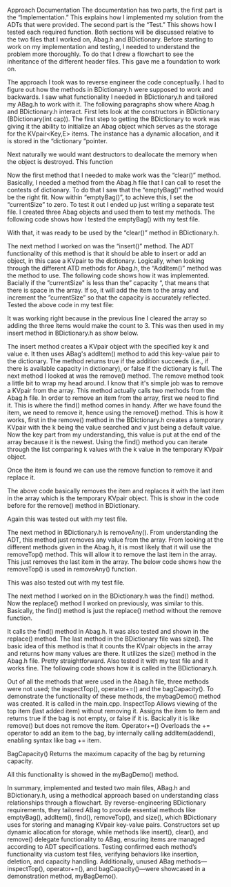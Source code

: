 Approach Documentation
The documentation has two parts, the first part is the “Implementation.” This explains how I implemented my solution from the ADTs that were provided. The second part is the “Test.” This shows how I tested each required function. Both sections will be discussed relative to the two files that I worked on, Abag.h and BDictionary.
 Before starting to work on my implementation and testing, I needed to understand the problem more thoroughly. To do that I drew a flowchart to see the inheritance of the different header files. This gave me a foundation to work on.

The approach I took was to reverse engineer the code conceptually. I had to figure out how the methods in BDictionary.h were supposed to work and backwards. I saw what functionality I needed in BDictionary.h and tailored my ABag.h to work with it. The following paragraphs show where Abag.h and BDictionary.h interact.
First lets look at the constructors in BDictionary (BDictionary(int cap)). The first step to getting the BDictionary to work was giving it the ability to initialize an Abag object which serves as the storage for the KVpair<Key,E> items. The instance has a dynamic allocation, and it is stored in the “dictionary “pointer.

Next naturally we would want destructors to deallocate the memory when the object is destroyed. This function

Now the first method that I needed to make work was the “clear()” method. Basically, I needed a method from the Abag.h file that I can call to reset the contests of dictionary. To do that I saw that the “emptyBag()” method would be the right fit.
Now within “emptyBag()”, to achieve this, I set the “currentSize” to zero.
To test it out I ended up just writing a separate test file. I created three Abag objects and used them to test my methods. 
The following code shows how I tested the emptyBag() with my test file.


With that, it was ready to be used by the “clear()” method in BDictionary.h.


The next method I worked on was the “insert()” method. The ADT functionality of this method is that it should be able to insert or add an object, in this case a KVpair to the dictionary. Logically, when looking through the different ATD methods for Abag.h, the “AddItem()” method was the method to use. The following code shows how it was implemented.
Bacially  if the ”currentSize" is less than the” capacity “, that means that there is space in the array. If so, it will add the item to the array and increment the ”currentSize” so that the capacity is accurately reflected.
Tested the above code in my test file: 


It was working right because in the previous line I cleared the array so adding the three items would make the count to 3.
This was then used in my insert method in BDictionary.h as show below.

The insert method creates a KVpair object with the specified key k and value e. It then uses ABag's addItem() method to add this key-value pair to the dictionary. The method returns true if the addition succeeds (i.e., if there is available capacity in dictionary), or false if the dictionary is full.
The next method I looked at was the remove() method. The remove method took a little bit to wrap my head around.  I know that it's simple job was to remove a KVpair from the array. This method actually calls two methods from the Abag.h file. In order to remove an item from the array, first we need to find it. This is where the find() method comes in handy. After we have found the item, we need to remove it, hence using the remove() method.
This is how it works, first in the remove() method in the BDictionary.h  creates a temporary KVpair with the k being the value searched and v just being a default value. Now the key part from my understanding, this value is put at the end of the array because it is the newest.  Using the find() method you can iterate through the list comparing k values with the k value in the temporary KVpair object.

Once the item is found we can use the remove function to remove it and replace it.
 
The above code basically removes the item and replaces it with the last item in the array which is the temporary KVpair object. This is show in the code before for the remove() method in BDictionary.

Again this was tested out with my test file.

The next method in BDictionary.h is removeAny(). From understanding the ADT, this method just removes any value from the array.
From looking at the different methods given in the Abag.h, it is most likely that it will use the removeTop() method. This will allow it to remove the last item in the array.
This just removes the last item in the array. The below code shows how the removeTop() is used in removeAny() function.

This was also tested out with my test file.


The next method I worked on in the BDictionary.h was the find() method. Now the replace() method I worked on previously, was similar to this. Basically, the find() method is just the replace() method without the remove function.

It calls the find() method in Abag.h.
It was also tested and shown in the replace() method.
The last method in the BDictionary file was size(). The basic idea of this method is that it counts the KVpair objects in the array and returns how many values are there. It utilizes the size() method in the Abag.h file.
Pretty straightforward. Also tested it with my test file and it works fine. The following code shows how it is called in the BDictionary.h.


Out of all the methods that were used in the Abag.h file, three methods were not used; the inspectTop(), operator+=() and the bagCapacity(). To demonstrate the functionality of these methods, the mybagDemo() method was created. It is called in the main.cpp.
InspectTop Allows viewing of the top item (last added item) without removing it. Assigns the item to item and returns true if the bag is not empty, or false if it is.
Bacically it is like remove() but does not remove the item.
Operator+=() Overloads the += operator to add an item to the bag, by internally calling addItem(addend), enabling syntax like bag += item.

BagCapacity() Returns the maximum capacity of the bag by returning capacity.

All this functionality is showed in the myBagDemo() method.

In summary, implemented and tested two main files, ABag.h and BDictionary.h, using a methodical approach based on understanding class relationships through a flowchart. By reverse-engineering BDictionary requirements, they tailored ABag to provide essential methods like emptyBag(), addItem(), find(), removeTop(), and size(), which BDictionary uses for storing and managing KVpair key-value pairs. Constructors set up dynamic allocation for storage, while methods like insert(), clear(), and remove() delegate functionality to ABag, ensuring items are managed according to ADT specifications. Testing confirmed each method’s functionality via custom test files, verifying behaviors like insertion, deletion, and capacity handling. Additionally, unused ABag methods—inspectTop(), operator+=(), and bagCapacity()—were showcased in a demonstration method, myBagDemo().